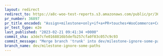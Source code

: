 ```yaml
---
layout: redirect
redirect_to: https://a8c-woo-test-reports.s3.amazonaws.com/public/pr/36897/e2e/index.html
pr_number: 36897
pr_title_encoded: "Assign+milestone+only+if+a+PR+touches+WooCommerce+Core"
pr_test_type: e2e
last_published: "2023-02-21 09:41:34 +0000"
commit_sha: a3de7cfe0168816b5defb257cfa0f03c057c9c93
commit_message: "Merge branch 'trunk' into dev/milestone-ignore-some-paths"
branch_name: dev/milestone-ignore-some-paths
---
```

